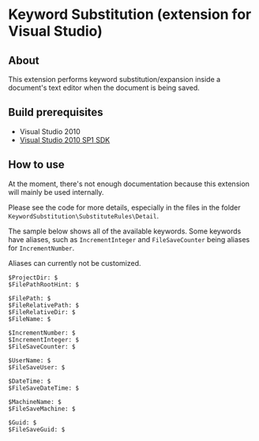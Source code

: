 # Keyword Substitution (extension for Visual Studio)

## About

This extension performs keyword substitution/expansion inside a document's text editor when the document is being saved.

## Build prerequisites
- Visual Studio 2010
- [Visual Studio 2010 SP1 SDK](http://www.microsoft.com/en-us/download/details.aspx?id=21835)

## How to use

At the moment, there's not enough documentation because this extension will mainly be used internally.

Please see the code for more details, especially in the files in the folder `KeywordSubstitution\SubstituteRules\Detail`.

The sample below shows all of the available keywords. Some keywords have aliases, such as `IncrementInteger`  and `FileSaveCounter` being aliases for `IncrementNumber`.

Aliases can currently not be customized. 

	$ProjectDir: $
	$FilePathRootHint: $
	
	$FilePath: $
	$FileRelativePath: $
	$FileRelativeDir: $
	$FileName: $
	
	$IncrementNumber: $
	$IncrementInteger: $
	$FileSaveCounter: $
	
	$UserName: $
	$FileSaveUser: $
	
	$DateTime: $
	$FileSaveDateTime: $
	
	$MachineName: $
	$FileSaveMachine: $
	
	$Guid: $
	$FileSaveGuid: $
